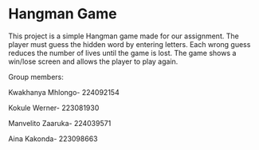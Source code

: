 # Hangman Game

This project is a simple Hangman game made for our assignment.
The player must guess the hidden word by entering letters.
Each wrong guess reduces the number of lives until the game is lost.
The game shows a win/lose screen and allows the player to play again. 

Group members:

Kwakhanya Mhlongo- 224092154

Kokule Werner- 223081930

Manvelito Zaaruka- 224039571

Aina Kakonda- 223098663
